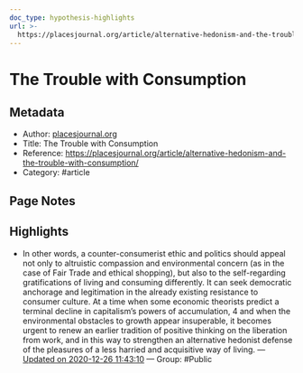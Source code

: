 ```yaml
---
doc_type: hypothesis-highlights
url: >-
  https://placesjournal.org/article/alternative-hedonism-and-the-trouble-with-consumption/
---
```


# The Trouble with Consumption

## Metadata
- Author: [placesjournal.org]()
- Title: The Trouble with Consumption
- Reference: https://placesjournal.org/article/alternative-hedonism-and-the-trouble-with-consumption/
- Category: #article

## Page Notes
## Highlights
- In other words, a counter-consumerist ethic and politics should appeal not only to altruistic compassion and environmental concern (as in the case of Fair Trade and ethical shopping), but also to the self-regarding gratifications of living and consuming differently. It can seek democratic anchorage and legitimation in the already existing resistance to consumer culture. At a time when some economic theorists predict a terminal decline in capitalism’s powers of accumulation, 4 and when the environmental obstacles to growth appear insuperable, it becomes urgent to renew an earlier tradition of positive thinking on the liberation from work, and in this way to strengthen an alternative hedonist defense of the pleasures of a less harried and acquisitive way of living. — [Updated on 2020-12-26 11:43:10](https://hyp.is/JYNnXkdnEeu7E7Md9034aA/placesjournal.org/article/alternative-hedonism-and-the-trouble-with-consumption/) — Group: #Public






